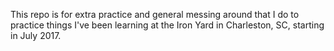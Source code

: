 This repo is for extra practice and general messing around that I do to practice things I've been learning at the Iron Yard in Charleston, SC, starting in July 2017. 